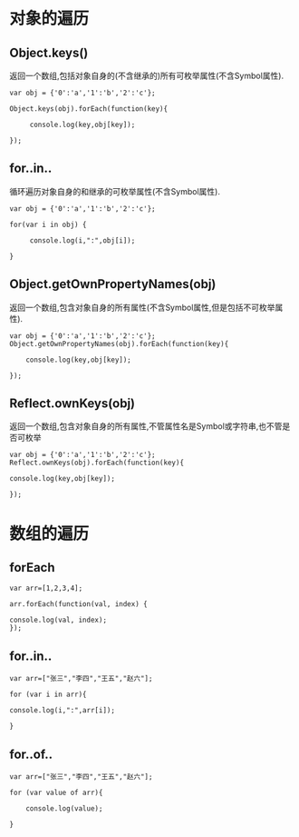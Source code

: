 # 对象的遍历
## Object.keys()
返回一个数组,包括对象自身的(不含继承的)所有可枚举属性(不含Symbol属性).

```
var obj = {'0':'a','1':'b','2':'c'};

Object.keys(obj).forEach(function(key){

     console.log(key,obj[key]);

});
```

## for..in..
循环遍历对象自身的和继承的可枚举属性(不含Symbol属性).

```
var obj = {'0':'a','1':'b','2':'c'};

for(var i in obj) {

     console.log(i,":",obj[i]);

}
```
## Object.getOwnPropertyNames(obj)
 返回一个数组,包含对象自身的所有属性(不含Symbol属性,但是包括不可枚举属性).
 
```
var obj = {'0':'a','1':'b','2':'c'};
Object.getOwnPropertyNames(obj).forEach(function(key){

    console.log(key,obj[key]);

});
```
## Reflect.ownKeys(obj)
返回一个数组,包含对象自身的所有属性,不管属性名是Symbol或字符串,也不管是否可枚举

```
var obj = {'0':'a','1':'b','2':'c'};
Reflect.ownKeys(obj).forEach(function(key){

console.log(key,obj[key]);

});
```

# 数组的遍历
## forEach

```
var arr=[1,2,3,4];

arr.forEach(function(val, index) {

console.log(val, index);
});
```

## for..in..

```
var arr=["张三","李四","王五","赵六"];

for (var i in arr){

console.log(i,":",arr[i]);

}
```

## for..of..

```
var arr=["张三","李四","王五","赵六"];

for (var value of arr){

    console.log(value);

}
```







